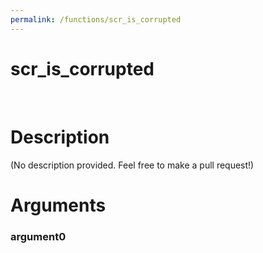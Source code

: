 ```yaml
---
permalink: /functions/scr_is_corrupted
---
```

# scr_is_corrupted  
&nbsp;  
# Description  
(No description provided. Feel free to make a pull request!) 
&nbsp;  
# Arguments
### argument0

&nbsp;    


